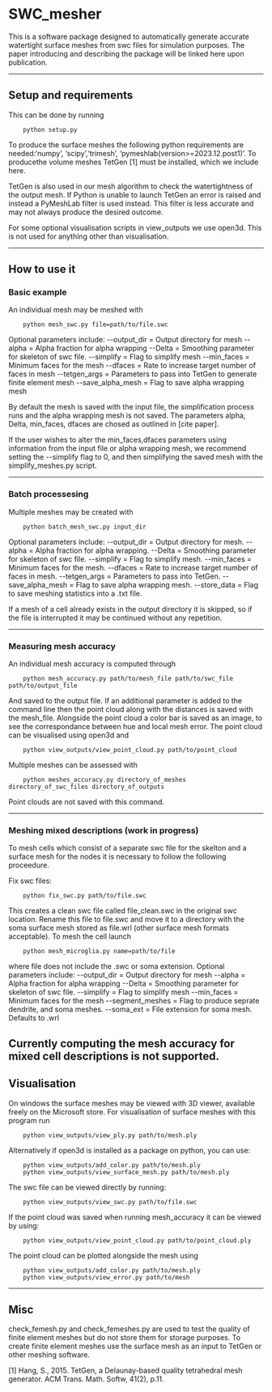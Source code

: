 # SWC_mesher

This is a software package designed to automatically generate accurate watertight surface meshes from swc files for simulation purposes. The paper introducing and describing the package will be linked here upon publication.

-----
## Setup and requirements

This can be done by running 
```
    python setup.py
```
To produce the surface meshes the following python requirements are needed:‘numpy’, ‘scipy’,‘trimesh’, ‘pymeshlab(version>=2023.12.post1)’. To producethe volume meshes TetGen [1] must be installed, which we include here.

TetGen is also used in our mesh algorithm to check the watertightness of the output mesh. If Python is unable to launch TetGen  an error is raised and instead a PyMeshLab filter is used instead. This filter is less accurate and may not always produce the desired outcome.

For some optional visualisation scripts in view_outputs  we use open3d. This is not used for anything other than visualisation.

-----
## How to use it

### Basic example
An individual mesh may be meshed with 
```
    python mesh_swc.py file=path/to/file.swc 
 ```

Optional parameters include:
    --output_dir = Output directory for mesh
    --alpha = Alpha fraction for alpha wrapping
    --Delta = Smoothing parameter for skeleton of swc file.
    --simplify = Flag to simplify mesh
    --min_faces = Minimum faces for the mesh
    --dfaces = Rate to increase target number of faces in mesh
    --tetgen_args = Parameters to pass into TetGen to generate finite element mesh
    --save_alpha_mesh = Flag to save alpha wrapping mesh

By default the mesh is saved with the input file, the simplification process runs and the alpha wrapping mesh is not saved. The parameters alpha, Delta, min_faces, dfaces are chosed as outlined in [cite paper].

If the user wishes to alter the min_faces,dfaces parameters using information from the input file or alpha wrapping mesh, we recommend setting the --simplify flag to 0, and then simplifying the saved mesh with the simplify_meshes.py script.

----
### Batch processesing
Multiple meshes may be created with 
```
    python batch_mesh_swc.py input_dir
```
Optional parameters include:
    --output_dir = Output directory for mesh.
    --alpha = Alpha fraction for alpha wrapping.
    --Delta = Smoothing parameter for skeleton of swc file.
    --simplify = Flag to simplify mesh.
    --min_faces = Minimum faces for the mesh.
    --dfaces = Rate to increase target number of faces in mesh.
    --tetgen_args = Parameters to pass into TetGen.
    --save_alpha_mesh = Flag to save alpha wrapping mesh.
    --store_data = Flag to save meshing statistics into a .txt file.

If a mesh of a cell already exists in the output directory it is skipped, so if the file is interrupted it may be continued without any repetition.

----
### Measuring mesh accuracy
An individual mesh accuracy is computed through
```
    python mesh_accuracy.py path/to/mesh_file path/to/swc_file path/to/output_file
```
And saved to the output file. If an additional parameter is added to the command line then the point cloud along with the distances is saved with the mesh_file. Alongside the point cloud a color bar is saved as an image, to see the correspondance between hue and local mesh error. The point cloud can be visualised using open3d and 
```
    python view_outputs/view_point_cloud.py path/to/point_cloud
```
Multiple meshes can be assessed with 
```
    python meshes_accuracy.py directory_of_meshes directory_of_swc_files directory_of_outputs
```
Point clouds are not saved with this command.

----
### Meshing mixed descriptions (work in progress)

To mesh cells which consist of a separate swc file for the skelton and a surface mesh for the nodes it is necessary to follow the following proceedure.

Fix swc files:
```
    python fix_swc.py path/to/file.swc
```

This creates a clean swc file called file_clean.swc in the original swc location. Rename this file to file.swc and move it to a directory with the soma surface mesh stored as file.wrl (other surface mesh formats acceptable). To mesh the cell launch

```
    python mesh_microglia.py name=path/to/file
```
where file does not include the .swc or soma extension. Optional parameters include:
    --output_dir = Output directory for mesh
    --alpha = Alpha fraction for alpha wrapping
    --Delta = Smoothing parameter for skeleton of swc file.
    --simplify = Flag to simplify mesh
    --min_faces = Minimum faces for the mesh
    --segment_meshes = Flag to produce seprate dendrite, and soma meshes.
    --soma_ext = File extension for soma mesh. Defaults to .wrl

Currently computing the mesh accuracy for mixed cell descriptions is not supported.
----
## Visualisation
On windows the surface meshes may be viewed with 3D viewer, available freely on the Microsoft store. For visualisation of surface meshes with this program run
```
    python view_outputs/view_ply.py path/to/mesh.ply
```
Alternatively if open3d is installed as a package on python, you can use:
```
    python view_outputs/add_color.py path/to/mesh.ply
    python view_outputs/view_surface_mesh.py path/to/mesh.ply
```
The swc file can be viewed directly by running:
```
    python view_outputs/view_swc.py path/to/file.swc
```
If the point cloud was saved when running mesh_accuracy it can be viewed by using:
```
    python view_outputs/view_point_cloud.py path/to/point_cloud.ply
```
The point cloud can be plotted alongside the mesh using 
```
    python view_outputs/add_color.py path/to/mesh.ply
    python view_outputs/view_error.py path/to/mesh
```
----
## Misc
check_femesh.py and check_femeshes.py are used to test the quality of finite element meshes but do not store them for storage purposes. To create finite element meshes use the surface mesh as an input to TetGen or other meshing software.


[1] Hang, S., 2015. TetGen, a Delaunay-based quality tetrahedral mesh generator. ACM Trans. Math. Softw, 41(2), p.11.